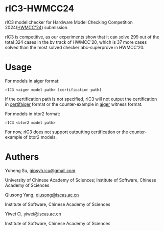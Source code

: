 # rIC3-HWMCC24
rIC3 model checker for Hardware Model Checking Competition 2024([HWMCC'24](https://hwmcc.github.io/2024)) submission.

rIC3 is competitive, as our experiments show that it can solve 299 out of the total 324 cases in the bv track of HWMCC'20, which is 37 more cases solved than the most solved checker abc-superprove in HWMCC'20.

# Usage
For models in aiger format:
```
rIC3 <aiger model path> [certification path]
```
If the certification path is not specified, rIC3 will not output the certification in [certifaiger](https://github.com/Froleyks/certifaiger) format or the counter-example in [aiger](https://github.com/arminbiere/aiger) witness format.

For models in btor2 format:
```
rIC3 <btor2 model path>
```
For now, rIC3 does not support outputting certification or the counter-example of btor2 models.

# Authers
Yuheng Su, gipsyh.icu@gmail.com

University of Chinese Academy of Sciences; Institute of Software, Chinese Academy of Sciences
 
Qiusong Yang, qiusong@iscas.ac.cn

Institute of Software, Chinese Academy of Sciences

Yiwei Ci, yiwei@iscas.ac.cn

Institute of Software, Chinese Academy of Sciences
